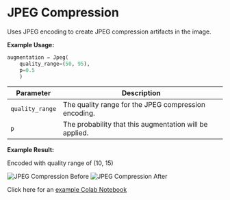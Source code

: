 # JPEG Compression

Uses JPEG encoding to create JPEG compression artifacts in the image.

**Example Usage:**

```python
augmentation = Jpeg(
	quality_range=(50, 95),
	p=0.5
    )
```

| Parameter       | Description                                             |
|-----------------|---------------------------------------------------------|
| `quality_range` | The quality range for the JPEG compression encoding.    |
| `p`             | The probability that this augmentation will be applied. |

**Example Result:**

Encoded with quality range of (10, 15)

![JPEG Compression Before](../../images/Augmentations/JPEGCompressionBefore.png)
![JPEG Compression After](../../images/Augmentations/JPEGCompression.png)

Click here for an [example Colab Notebook](https://colab.research.google.com/drive/1mlv1jb8PTes9bKz5i0C3b353WK8kgWeH?usp=sharing)
